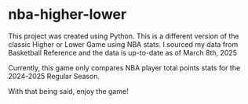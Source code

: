 # nba-higher-lower

This project was created using Python. 
This is a different version of the classic Higher or Lower Game using NBA stats.
I sourced my data from Basketball Reference and the data is up-to-date as of March 8th, 2025

Currently, this game only compares NBA player total points stats for the 2024-2025 Regular Season.

With that being said, enjoy the game!
